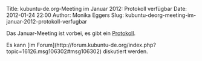 Title: kubuntu-de.org-Meeting im Januar 2012: Protokoll verfügbar
Date: 2012-01-24 22:00
Author: Monika Eggers
Slug: kubuntu-deorg-meeting-im-januar-2012-protokoll-verfugbar

Das Januar-Meeting ist vorbei, es gibt ein
[Protokoll](http://wiki.kubuntu-de.org/Meetings:2012-01#Protokoll).

</p>
Es kann [im
Forum](http://forum.kubuntu-de.org/index.php?topic=16126.msg106302#msg106302)
diskutiert werden.

</p>

